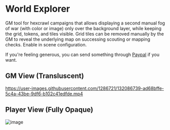 # World Explorer

GM tool for hexcrawl campaigns that allows displaying a second manual fog of war (with color or image) only over the background layer, while keeping the grid, tokens, and tiles visible. Grid tiles can be removed manually by the GM to reveal the underlying map on successing scouting or mapping checks. Enable in scene configuration.

If you're feeling generous, you can send something through [Paypal](https://paypal.me/carlosfernandez1779?locale.x=en_US) if you want.

## GM View (Transluscent)
https://user-images.githubusercontent.com/1286721/132086739-ad68bffe-5c4a-43be-9df6-b102c41edfde.mp4

## Player View (Fully Opaque)
![image](https://user-images.githubusercontent.com/1286721/132086592-31e6d361-63f7-4f79-b2d4-2aa25345e502.png)

